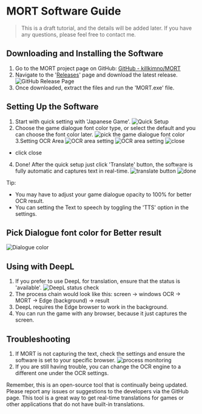 # MORT Software Guide
>This is a draft tutorial, and the details will be added later. If you have any questions, please feel free to contact me.

## Downloading and Installing the Software
1. Go to the MORT project page on GitHub: [GitHub - killkimno/MORT](https://github.com/killkimno/MORT)
2. Navigate to the '[Releases](https://github.com/killkimno/MORT/releases)' page and download the latest release.
![GitHub Release Page](https://i.imgur.com/sPGjV3e.png)
3. Once downloaded, extract the files and run the 'MORT.exe' file.

## Setting Up the Software

1. Start with quick setting with 'Japanese Game'.
![Quick Setup](https://i.imgur.com/uVyXqgE.png)
2. Choose the game dialogue font color type, or select the default and you can choose the font color later.
![pick the game dialogue font color](https://imgur.com/DnTiQ1T.png)
3.Setting OCR Area
![OCR area setting](https://imgur.com/F85fKo8.png)
![OCR area setting](https://i.imgur.com/gXPx1Er.png)
![close](https://i.imgur.com/hFFDDP5.png)
 - click close
4. Done! After the quick setup just click 'Translate' button, the software is fully automatic and captures text in real-time.
![translate button](https://i.imgur.com/GMLVadY.png)
![done](https://i.imgur.com/UO89ECV.jpg)

 
Tip:
- You may have to adjust your game dialogue opacity to 100% for better OCR result.
- You can setting the Text to speech by toggling the 'TTS' option in the settings.

## Pick Dialogue font color for Better result
![Dialogue color](https://i.imgur.com/h2xJk0K.jpg)

## Using with DeepL
1. If you prefer to use DeepL for translation, ensure that the status is 'available'.
![DeepL status check](https://i.imgur.com/ghrPPDm.png)
2. The process chain would look like this: screen -> windows OCR -> MORT -> Edge (background) -> result
3. DeepL requires the Edge browser to work in the background.
4. You can run the game with any browser, because it just captures the screen.

## Troubleshooting
1. If MORT is not capturing the text, check the settings and ensure the software is set to your specific browser.
![process monitoring](https://i.imgur.com/UqeusNy.png)
2. If you are still having trouble, you can change the OCR engine to a different one under the OCR settings.

Remember, this is an open-source tool that is continually being updated. Please report any issues or suggestions to the developers via the GitHub page. This tool is a great way to get real-time translations for games or other applications that do not have built-in translations.
